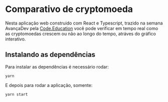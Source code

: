 # Comparativo de cryptomoeda

Nesta aplicação web construido com React e Typescript, trazido na semana AvançaDev  pela [Code.Education](https://code.education/) você pode verificar em tempo real como as cryptomoedas crescem ou não ao longo do tempo, atráves do gráfico interativo.

## Instalando as dependências

Para instalar as dependências é necessário rodar:
```
yarn
```
E depois para rodar a aplicação, somente:
```
yarn start
```
